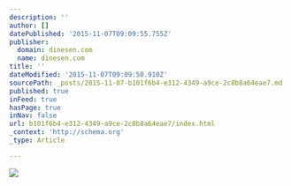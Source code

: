 ```yaml
---
description: ''
author: []
datePublished: '2015-11-07T09:09:55.755Z'
publisher:
  domain: dinesen.com
  name: dinesen.com
title: ''
dateModified: '2015-11-07T09:09:50.910Z'
sourcePath: _posts/2015-11-07-b101f6b4-e312-4349-a9ce-2c8b8a64eae7.md
published: true
inFeed: true
hasPage: true
inNav: false
url: b101f6b4-e312-4349-a9ce-2c8b8a64eae7/index.html
_context: 'http://schema.org'
_type: Article

---
```

![](http://dinesen.com/wp-content/uploads/cache/2015/01/H35x450-12-m-LHS-Bjarnhoff-03-bord-8-m/1508491586.jpg)